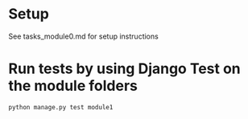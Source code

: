 # Setup

See tasks_module0.md for setup instructions

# Run tests by using Django Test on the module folders

`python manage.py test module1`
